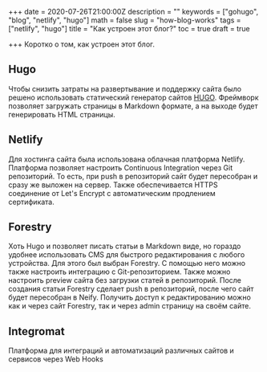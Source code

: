 +++
date = 2020-07-26T21:00:00Z
description = ""
keywords = ["gohugo", "blog", "netlify", "hugo"]
math = false
slug = "how-blog-works"
tags = ["netlify", "hugo"]
title = "Как устроен этот блог?"
toc = true
draft = true

+++
Коротко о том, как устроен этот блог.

## Hugo

Чтобы снизить затраты на развертывание и поддержку сайта было решено использовать статический генератор сайтов [HUGO](https://gohugo.io/ "HUGO"). Фреймворк позволяет загружать страницы в Markdown формате, а на выходе будет генерировать HTML страницы.

## Netlify

Для хостинга сайта была использована облачная платформа Netlify. Платформа позволяет настроить Continuous Integration через Git репозиторий. То есть, при push в репозиторий сайт будет пересобран и сразу же выложен на сервер. Также обеспечивается HTTPS соединение от Let's Encrypt с автоматическим продлением сертификата.

## Forestry

Хоть Hugo и позволяет писать статьи в Markdown виде, но гораздо удобнее использовать CMS для быстрого редактирования с любого устройства. Для этого был выбран Forestry. С помощью него можно также настроить интеграцию с Git-репозиторием. Также можно настроить preview сайта без загрузки статей в репозиторий. После создания статьи Forestry сделает push в репозиторий, после чего сайт будет пересобран в Neify. Получить доступ к редактированию можно как и через сайт Forestry, так и через admin страницу на своём сайте.

## Integromat

Платформа для интеграций и автоматизаций различных сайтов и сервисов через Web Hooks
